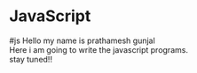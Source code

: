 # JavaScript
#js 
Hello my name is prathamesh gunjal
<br>
Here i am going to write the javascript programs.
<br> 
stay tuned!!
